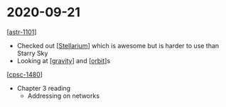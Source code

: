 # 2020-09-21

[[astr-1101]]

- Checked out [[Stellarium]] which is awesome but is harder to use than Starry Sky
- Looking at [[gravity]] and [[orbit]]s

[[cpsc-1480]]

- Chapter 3 reading
  - Addressing on networks

[//begin]: # "Autogenerated link references for markdown compatibility"
[astr-1101]: astr-1101 "ASTR 1101 - Intro to the Solar System"
[Stellarium]: stellarium "Stellarium"
[gravity]: gravity "Gravity"
[orbit]: orbit "Orbit"
[cpsc-1480]: cpsc-1480 "CPSC 1480 - Networking"
[//end]: # "Autogenerated link references"
